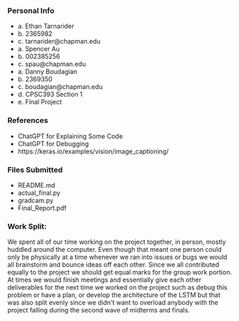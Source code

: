 ### Personal Info
<ul>
<li>a. Ethan Tarnarider</li>
<li>b. 2365982</li>
<li>c. tarnarider@chapman.edu</li>

<li>a. Spencer Au</li>
<li>b. 002385256</li>
<li>c. spau@chapman.edu</li>

<li>a. Danny Boudagian</li>
<li>b. 2369350</li>
<li>c. boudagian@chapman.edu</li>

<li>d. CPSC393 Section 1</li>
<li>e. Final Project</li>
</ul>

### References
<ul>
  <li>ChatGPT for Explaining Some Code</li>
  <li>ChatGPT for Debugging</li>
  <li>https://keras.io/examples/vision/image_captioning/</li>
</ul>

### Files Submitted
<ul>
  <li>README.md</li>
  <li>actual_final.py</li>
  <li>gradcam.py</li>
  <li>Final_Report.pdf</li>
</ul>


### Work Split:
We spent all of our time working on the project together, in person,
mostly huddled around the computer. Even though that meant one person
could only be physically at a time whenever we ran into issues or bugs
we would all brainstorm and bounce ideas off each other. Since we all
contributed equally to the project we should get equal marks for the
group work portion. At times we would finish meetings and essentially
give each other deliverables for the next time we worked on the project
such as debug this problem or have a plan, or develop the architecture
of the LSTM but that was also split evenly since we didn't want to
overload anybody with the project falling during the second wave of
midterms and finals.